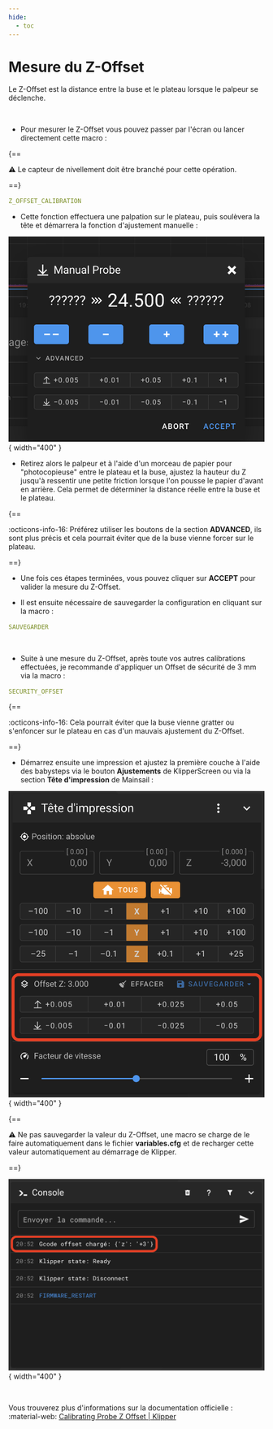 ```yaml
---
hide:
  - toc
---
```


# Mesure du Z-Offset

Le Z-Offset est la distance entre la buse et le plateau lorsque le palpeur se déclenche.

<br />

- Pour mesurer le Z-Offset vous pouvez passer par l'écran ou lancer directement cette macro :

{==

:warning: Le capteur de nivellement doit être branché pour cette opération.

==}

``` yaml
Z_OFFSET_CALIBRATION
```

- Cette fonction effectuera une palpation sur le plateau, puis soulèvera la tête et démarrera la fonction d'ajustement manuelle :

![Z-Offset](../assets/img/calibrations/zoffset-1.png){ width="400" }

- Retirez alors le palpeur et à l'aide d'un morceau de papier pour "photocopieuse" entre le plateau et la buse, ajustez la hauteur du Z jusqu'à ressentir une petite friction lorsque l'on pousse le papier d'avant en arrière. Cela permet de déterminer la distance réelle entre la buse et le plateau.

{==

:octicons-info-16: Préférez utiliser les boutons de la section **ADVANCED**, ils sont plus précis et cela pourrait éviter que de la buse vienne forcer sur le plateau.

==}

- Une fois ces étapes terminées, vous pouvez cliquer sur **ACCEPT** pour valider la mesure du Z-Offset.

- Il est ensuite nécessaire de sauvegarder la configuration en cliquant sur la macro :

``` yaml
SAUVEGARDER
```

<br />

- Suite à une mesure du Z-Offset, après toute vos autres calibrations effectuées, je recommande d'appliquer un Offset de sécurité de 3 mm via la macro :

``` yaml
SECURITY_OFFSET
```

{==

:octicons-info-16: Cela pourrait éviter que la buse vienne gratter ou s'enfoncer sur le plateau en cas d'un mauvais ajustement du Z-Offset.

==}

- Démarrez ensuite une impression et ajustez la première couche à l'aide des babysteps via le bouton **Ajustements** de KlipperScreen ou via la section **Tête d'impression** de Mainsail :

![Z-Offset](../assets/img/calibrations/zoffset-2.png){ width="400" }

{==

:warning: Ne pas sauvegarder la valeur du Z-Offset, une macro se charge de le faire automatiquement dans le fichier **variables.cfg** et de recharger cette valeur automatiquement au démarrage de Klipper.

==}

![Z-Offset](../assets/img/calibrations/zoffset-3.png){ width="400" }

<br />

Vous trouverez plus d'informations sur la documentation officielle : :material-web: <a href="https://www.klipper3d.org/Probe_Calibrate.html#calibrating-probe-z-offset" target="blank">Calibrating Probe Z Offset | Klipper</a>

<br />
